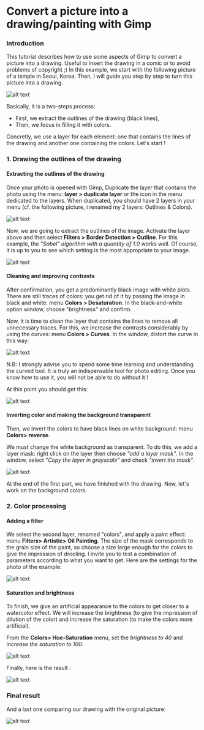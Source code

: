 # Convert a picture into a drawing/painting with Gimp

### Introduction
This tutorial describes how to use some aspects of Gimp to convert a picture into a drawing. Useful to insert the drawing in a comic or to avoid problems of copyright ;)
In this example, we start with the following picture of a temple in Seoul, Korea. Then, I will guide you step by step to turn this picture into a drawing. 

![alt text](https://github.com/martraire/PhotoToSketch/blob/master/images/Seoul.jpg)

Basically, it is a two-steps process:
  * First, we extract the outlines of the drawing (black lines),
  * Then, we focus in filling it with colors. 
  
Concretly, we use a layer for each element: one that contains the lines of the drawing and another one containing the colors. Let's start !


### 1. Drawing the outlines of the drawing
#### Extracting the outlines of the drawing
Once your photo is opened with Gimp, Duplicate the layer that contains the photo using the menu: **layer > duplicate layer** or the icon in the menu dedicated to the layers. When duplicated, you should have 2 layers in your menu (cf. the following picture, i renamed my 2 layers: Outlines & Colors).

![alt text](https://github.com/martraire/PhotoToSketch/blob/master/images/Step1.jpg)

Now, we are going to extract the outlines of the image. Activate the layer above and then select **Filters > Border Detection > Outline**.
For this example, the *"Sobel" algorithm with a quantity of 1.0* works well. Of course, it is up to you to see which setting is the most appropriate to your image. 

![alt text](https://github.com/martraire/PhotoToSketch/blob/master/images/Step2.png)


#### Cleaning and improving contrasts

After confirmation, you get a predominantly black image with white plots. There are still traces of colors: you get rid of it by passing the image in black and white: menu **Colors > Desaturation**. In the black-and-white option window, choose "brightness" and confirm.

Now, it is time to clean the layer that contains the lines to remove all unnecessary traces. For this, we increase the contrasts considerably by using the curves: menu **Colors > Curves**. In the window, distort the curve in this way:

![alt text](https://github.com/martraire/PhotoToSketch/blob/master/images/Step3.png)

N.B: I strongly advise you to spend some time learning and understanding the curved tool. It is truly an indispensable tool for photo editing. Once you know how to use it, you will not be able to do without it !

At this point you should get this:

![alt text](https://github.com/martraire/PhotoToSketch/blob/master/images/Step4.png)


#### Inverting color and making the background transparent

Then, we invert the colors to have black lines on white background: menu **Colors> reverse**.

We must change the white background as transparent. To do this, we add a layer mask: right click on the layer then choose *"add a layer mask"*. In the window, select *"Copy the layer in grayscale"* and check *"invert the mask"*.

![alt text](https://github.com/martraire/PhotoToSketch/blob/master/images/step5.png)

At the end of the first part, we have finished with the drawing. Now, let's work on the background colors.


### 2. Color processing
#### Adding a filter

We select the second layer, renamed "colors", and apply a paint effect: menu **Filters> Artistic> Oil Painting**. The size of the mask corresponds to the grain size of the paint, so choose a size large enough for the colors to give the impression of drooling. I invite you to test a combination of parameters according to what you want to get. Here are the settings for the photo of the example:

![alt text](https://github.com/martraire/PhotoToSketch/blob/master/images/Step6.png)

#### Saturation and brightness 
To finish, we give an artificial appearance to the colors to get closer to a watercolor effect. We will increase the brightness (to give the impression of dilution of the color) and increase the saturation (to make the colors more artificial).

From the **Colors> Hue-Saturation** menu, set the *brightness to 40* and *increase the saturation to 100*.

![alt text](https://github.com/martraire/PhotoToSketch/blob/master/images/Step7.png)

Finally, here is the result :

![alt text](https://github.com/martraire/PhotoToSketch/blob/master/images/Step8.png)

### Final result
And a last one comparing our drawing with the original picture:

![alt text](https://github.com/martraire/PhotoToSketch/blob/master/images/FinalComparison.png)
